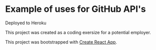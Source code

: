 Example of uses for GitHub API's
====

Deployed to Heroku


This project was created as a coding exersize for a potential employer.

This project was bootstrapped with [Create React App](https://github.com/facebookincubator/create-react-app).
